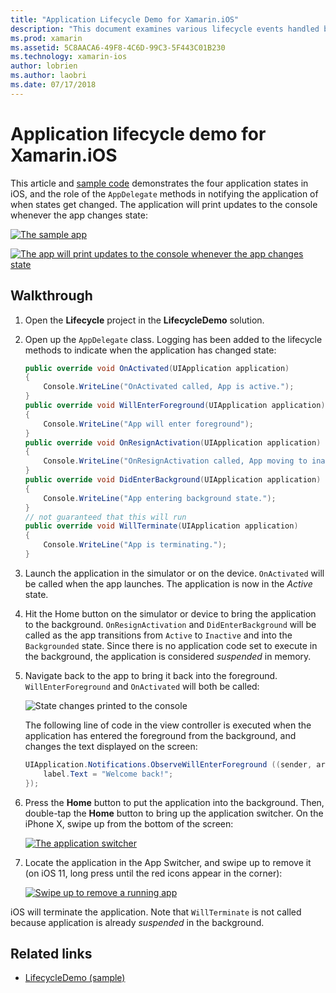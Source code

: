 ```yaml
---
title: "Application Lifecycle Demo for Xamarin.iOS"
description: "This document examines various lifecycle events handled by the app delegate in an iOS application, demonstrating when and how these events are handled."
ms.prod: xamarin
ms.assetid: 5C8AACA6-49F8-4C6D-99C3-5F443C01B230
ms.technology: xamarin-ios
author: lobrien
ms.author: laobri
ms.date: 07/17/2018
---
```

# Application lifecycle demo for Xamarin.iOS

This article and [sample code](https://docs.microsoft.com/samples/xamarin/ios-samples/lifecycledemo) demonstrates the four application states in iOS, and the role of the `AppDelegate` methods in notifying the application of when states get changed. The application will print updates to the console whenever the app changes state:

[![](application-lifecycle-demo-images/image3-sml.png "The sample app")](application-lifecycle-demo-images/image3.png#lightbox)

[![](application-lifecycle-demo-images/image4.png "The app will print updates to the console whenever the app changes state")](application-lifecycle-demo-images/image4.png#lightbox)

## Walkthrough

1. Open the **Lifecycle** project in the **LifecycleDemo** solution.
1. Open up the `AppDelegate` class. Logging has been added to the lifecycle methods to indicate when the application has changed state:

    ```csharp
    public override void OnActivated(UIApplication application)
    {
        Console.WriteLine("OnActivated called, App is active.");
    }
    public override void WillEnterForeground(UIApplication application)
    {
        Console.WriteLine("App will enter foreground");
    }
    public override void OnResignActivation(UIApplication application)
    {
        Console.WriteLine("OnResignActivation called, App moving to inactive state.");
    }
    public override void DidEnterBackground(UIApplication application)
    {
        Console.WriteLine("App entering background state.");
    }
    // not guaranteed that this will run
    public override void WillTerminate(UIApplication application)
    {
        Console.WriteLine("App is terminating.");
    }
    ```

1. Launch the application in the simulator or on the device. `OnActivated` will be called when the app launches. The application is now in the _Active_ state.
1. Hit the Home button on the simulator or device to bring the application to the background. `OnResignActivation` and `DidEnterBackground` will be called as the app transitions from `Active` to `Inactive` and into the `Backgrounded` state. Since there is no application code set to execute in the background, the application is considered _suspended_ in memory.
1. Navigate back to the app to bring it back into the foreground. `WillEnterForeground` and `OnActivated` will both be called:

    ![](application-lifecycle-demo-images/image4.png "State changes printed to the console")

    The following line of code in the view controller is executed when the application has entered the foreground from the background, and changes the text displayed on the screen:

    ```csharp
    UIApplication.Notifications.ObserveWillEnterForeground ((sender, args) => {
        label.Text = "Welcome back!";
    });
    ```

1. Press the **Home** button to put the application into the background. Then, double-tap the **Home** button to bring up the application switcher. On the iPhone X, swipe up from the bottom of the screen:

    [![The application switcher](application-lifecycle-demo-images/app-switcher-sml.png "The application switcher")](application-lifecycle-demo-images/app-switcher.png#lightbox)
  
1. Locate the application in the App Switcher, and swipe up to remove it (on iOS 11, long press until the red icons appear in the corner):

    [![Swipe up to remove a running app](application-lifecycle-demo-images/app-switcher-swipe-sml.png "Swipe up to remove a running app")](application-lifecycle-demo-images/app-switcher-swipe.png#lightbox)

iOS will terminate the application. Note that `WillTerminate` is not called because application is already _suspended_ in the background.

## Related links

- [LifecycleDemo (sample)](https://docs.microsoft.com/samples/xamarin/ios-samples/lifecycledemo)
